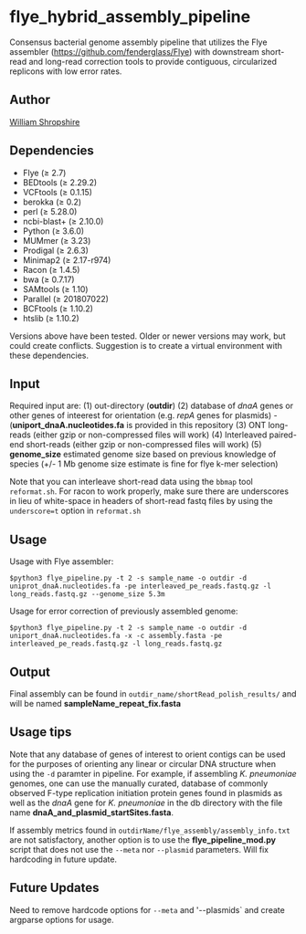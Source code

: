# flye_hybrid_assembly_pipeline

Consensus bacterial genome assembly pipeline that utilizes the Flye assembler (https://github.com/fenderglass/Flye) with downstream short-read and long-read correction tools to provide contiguous, circularized replicons with low error rates. 

## Author

[William Shropshire](https://twitter.com/The_Real_Shrops)


## Dependencies

* Flye (≥ 2.7)
* BEDtools (≥ 2.29.2)
* VCFtools (≥ 0.1.15)
* berokka (≥ 0.2)
* perl (≥ 5.28.0)
* ncbi-blast+ (≥ 2.10.0)
* Python (≥ 3.6.0)
* MUMmer (≥ 3.23)
* Prodigal (≥ 2.6.3)
* Minimap2 (≥ 2.17-r974)
* Racon (≥ 1.4.5)
* bwa (≥ 0.7.17)
* SAMtools (≥ 1.10)
* Parallel (≥ 201807022)
* BCFtools (≥ 1.10.2)
* htslib (≥ 1.10.2)

Versions above have been tested. Older or newer versions may work, but could create conflicts. Suggestion is to create a virtual environment with these dependencies.

## Input

Required input are: 
(1) out-directory (**outdir**) 
(2) database of *dnaA* genes or other genes of inteerest for orientation (e.g. *repA* genes for plasmids) - (**uniport_dnaA.nucleotides.fa** is provided in this repository
(3) ONT long-reads (either gzip or non-compressed files will work)
(4) Interleaved paired-end short-reads (either gzip or non-compressed files will work)
(5) **genome_size** estimated genome size based on previous knowledge of species (+/- 1 Mb genome size estimate is fine for flye k-mer selection)

Note that you can interleave short-read data using the `bbmap` tool `reformat.sh`. For racon to work properly, make sure there are underscores in lieu of white-space in headers of short-read fastq files by using the `underscore=t` option in `reformat.sh`


## Usage

Usage with Flye assembler:
```
$python3 flye_pipeline.py -t 2 -s sample_name -o outdir -d uniprot_dnaA.nucleotides.fa -pe interleaved_pe_reads.fastq.gz -l long_reads.fastq.gz --genome_size 5.3m
```

Usage for error correction of previously assembled genome:
```
$python3 flye_pipeline.py -t 2 -s sample_name -o outdir -d uniport_dnaA.nucleotides.fa -x -c assembly.fasta -pe interleaved_pe_reads.fastq.gz -l long_reads.fastq.gz
```

## Output

Final assembly can be found in `outdir_name/shortRead_polish_results/` and will be named **sampleName_repeat_fix.fasta**

## Usage tips

Note that any database of genes of interest to orient contigs can be used for the purposes of orienting any linear or circular DNA structure when using the `-d` paramter in pipeline. For example, if assembling *K. pneumoniae* genomes, one can use the manually curated, database of commonly observed F-type replication initiation protein genes found in plasmids as well as the *dnaA* gene for *K. pneumoniae* in the db directory with the file name **dnaA_and_plasmid_startSites.fasta**. 

If assembly metrics found in `outdirName/flye_assembly/assembly_info.txt` are not satisfactory, another option is to use the **flye_pipeline_mod.py** script that does not use the `--meta` nor `--plasmid` parameters. Will fix hardcoding in future update. 

## Future Updates

Need to remove hardcode options for `--meta` and '--plasmids` and create argparse options for usage. 


